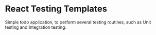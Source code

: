 # React Testing Templates

Simple todo application, to perform several testing routines, such as Unit testing and Integration testing.

